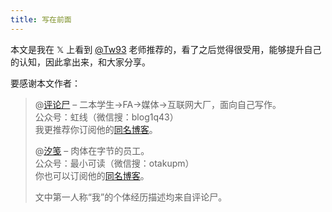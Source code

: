 ```yaml
---
title: 写在前面
---
```

本文是我在 𝕏 上看到 [@Tw93](https://x.com/hitw93/status/1770599703979450853?s=46&t=b7TvOJW1QlbgLAZzDmtUzA) 老师推荐的，看了之后觉得很受用，能够提升自己的认知，因此拿出来，和大家分享。

要感谢本文作者：

> @[评论尸](https://web.okjike.com/u/6d3698d6-0970-49a6-a19d-f8d3cfa33a6f) – 二本学生→FA→媒体→互联网大厂，面向自己写作。  
> 公众号：虹线（微信搜：blog1q43）  
> 我更推荐你订阅他的[同名博客](https://1q43.blog/follow-me)。
> 
> @[汐笺](https://web.okjike.com/u/bb9f32a4-a2ee-40a7-af01-a9b4949cd365) – 肉体在字节的员工。  
> 公众号：最小可读（微信搜：otakupm）  
> 你也可以订阅他的[同名博客](https://mvread.blog/sample-page)。
> 
> 文中第一人称“我”的个体经历描述均来自评论尸。